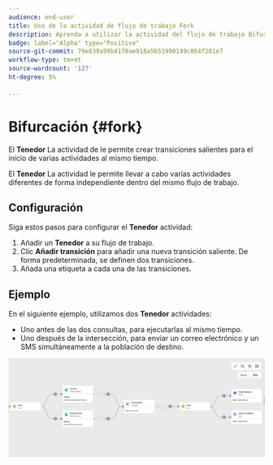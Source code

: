 ```yaml
---
audience: end-user
title: Uso de la actividad de flujo de trabajo Fork
description: Aprenda a utilizar la actividad del flujo de trabajo Bifurcación
badge: label="Alpha" type="Positive"
source-git-commit: 79e839a99b41f8ae918a5651990149c864f201e7
workflow-type: tm+mt
source-wordcount: '127'
ht-degree: 5%

---
```



# Bifurcación {#fork}

El **Tenedor** La actividad de le permite crear transiciones salientes para el inicio de varias actividades al mismo tiempo.

El **Tenedor** La actividad le permite llevar a cabo varias actividades diferentes de forma independiente dentro del mismo flujo de trabajo.

## Configuración

Siga estos pasos para configurar el **Tenedor** actividad:

1. Añadir un **Tenedor** a su flujo de trabajo.
1. Clic **Añadir transición** para añadir una nueva transición saliente. De forma predeterminada, se definen dos transiciones.
1. Añada una etiqueta a cada una de las transiciones.

## Ejemplo

En el siguiente ejemplo, utilizamos dos **Tenedor** actividades:

* Uno antes de las dos consultas, para ejecutarlas al mismo tiempo.
* Uno después de la intersección, para enviar un correo electrónico y un SMS simultáneamente a la población de destino.

![](../assets/workflow-fork-example.png)

